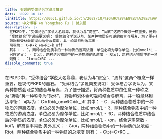 ```yaml
---
title: 有趣的受体结合学说与推论
date: '2022-10-14'
linkTitle: https://s0521.github.io/cn/2022/10/%E6%9C%89%E8%B6%A3%E7%9A%84%E5%8F%97%E4%BD%93%E7%BB%93%E5%90%88%E5%AD%A6%E8%AF%B4%E4%B8%8E%E6%8E%A8%E8%AE%BA/
source: 中文博客 on Yongchao Fu | 付永超
description: |-
  在PKPD中，“受体结合”学说大名鼎鼎，我认为与“房室”、“周转”这两个概念一样重要，是现代PKPD的基石。
  “受体结合”学说简要说明： 受体结合学说认为，某两种物质会可逆的结合与解离，为了便于描述，将两种物质中的任意一种称之为“药物”另一种称呼为“受体”。
  药物和受体会可逆的结合与解离，并一般最终到达平衡：
  可写为： C∗R∗k_on⇌RC∗k_off
  其中： - C，两种结合物质中的一种物质的游离浓度，单位必须为摩尔单位，比如nmol/L - R，两种结合物质中的一种物质的游离浓度，单位必须为摩尔单位，比如nmol/L - RC，两种结合物质中结合后的物质的浓度，单位必须为摩尔单位，比如nmol/L - kon，结合速率常数 - koff，解离速率常数
  另外定义： - Ctot，两种结合物质中的一种物质的总浓度 - Rtot，两种结合物质中的一种物质的总浓度
  则有： - Ctot=C+RC ...
disable_comments: true
---
```

在PKPD中，“受体结合”学说大名鼎鼎，我认为与“房室”、“周转”这两个概念一样重要，是现代PKPD的基石。
“受体结合”学说简要说明： 受体结合学说认为，某两种物质会可逆的结合与解离，为了便于描述，将两种物质中的任意一种称之为“药物”另一种称呼为“受体”。
药物和受体会可逆的结合与解离，并一般最终到达平衡：
可写为： C∗R∗k_on⇌RC∗k_off
其中： - C，两种结合物质中的一种物质的游离浓度，单位必须为摩尔单位，比如nmol/L - R，两种结合物质中的一种物质的游离浓度，单位必须为摩尔单位，比如nmol/L - RC，两种结合物质中结合后的物质的浓度，单位必须为摩尔单位，比如nmol/L - kon，结合速率常数 - koff，解离速率常数
另外定义： - Ctot，两种结合物质中的一种物质的总浓度 - Rtot，两种结合物质中的一种物质的总浓度
则有： - Ctot=C+RC ...